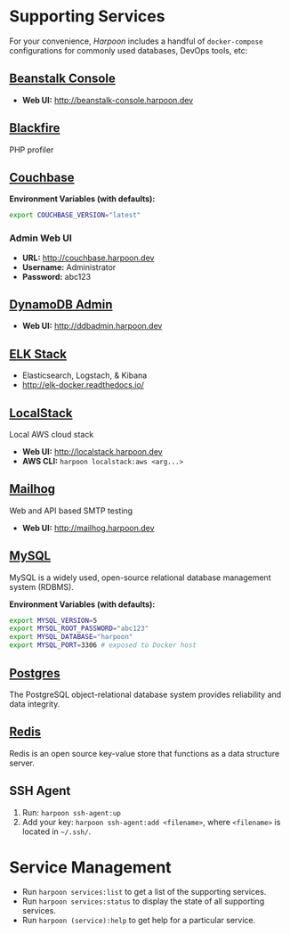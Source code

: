 # Supporting Services

For your convenience, _Harpoon_ includes a handful of `docker-compose`
configurations for commonly used databases, DevOps tools, etc:

## [Beanstalk Console](https://github.com/ptrofimov/beanstalk_console)

* **Web UI:** http://beanstalk-console.harpoon.dev

## [Blackfire](https://blackfire.io/)

PHP profiler

## [Couchbase](https://hub.docker.com/_/couchbase/)

**Environment Variables (with defaults):**

```bash
export COUCHBASE_VERSION="latest"
```

### Admin Web UI

* **URL:** http://couchbase.harpoon.dev
* **Username:** Administrator
* **Password:** abc123

## [DynamoDB Admin](https://github.com/wheniwork/dynamodb-admin)

* **Web UI:** http://ddbadmin.harpoon.dev

## [ELK Stack](https://hub.docker.com/r/sebp/elk/)

* Elasticsearch, Logstach, & Kibana
* http://elk-docker.readthedocs.io/

## [LocalStack](https://bitbucket.org/atlassian/localstack)

Local AWS cloud stack

* **Web UI:** http://localstack.harpoon.dev
* **AWS CLI:** `harpoon localstack:aws <arg...>`

## [Mailhog](https://hub.docker.com/r/mailhog/mailhog/)

Web and API based SMTP testing

* **Web UI:** http://mailhog.harpoon.dev

## [MySQL](https://hub.docker.com/_/mysql/)

MySQL is a widely used, open-source relational database management system (RDBMS).

**Environment Variables (with defaults):**

```bash
export MYSQL_VERSION=5
export MYSQL_ROOT_PASSWORD="abc123"
export MYSQL_DATABASE="harpoon"
export MYSQL_PORT=3306 # exposed to Docker host
```

## [Postgres](https://hub.docker.com/_/postgres/)

The PostgreSQL object-relational database system provides reliability and data integrity.

## [Redis](https://hub.docker.com/_/redis/)

Redis is an open source key-value store that functions as a data structure server.

## SSH Agent

1. Run: `harpoon ssh-agent:up`
2. Add your key: `harpoon ssh-agent:add <filename>`, where `<filename>` is located in `~/.ssh/`.

# Service Management

* Run `harpoon services:list` to get a list of the supporting services.
* Run `harpoon services:status` to display the state of all supporting services.
* Run `harpoon (service):help` to get help for a particular service.

